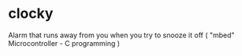 clocky
======

Alarm that runs away from you when you try to snooze it off ( "mbed" Microcontroller  - C programming )
